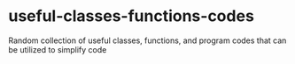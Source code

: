 # useful-classes-functions-codes
Random collection of useful classes, functions, and program codes that can be utilized to simplify code
